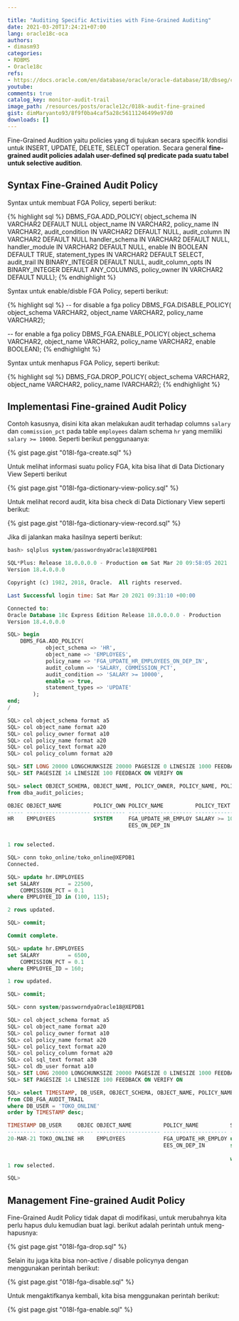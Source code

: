 ```yaml
---

title: "Auditing Specific Activities with Fine-Grained Auditing"
date: 2021-03-20T17:24:21+07:00
lang: oracle18c-oca
authors:
- dimasm93
categories:
- RDBMS
- Oracle18c
refs: 
- https://docs.oracle.com/en/database/oracle/oracle-database/18/dbseg/configuring-audit-policies.html#GUID-B706FF6F-13A6-4944-AFCB-29971F5076FD
youtube: 
comments: true
catalog_key: monitor-audit-trail
image_path: /resources/posts/oracle12c/018k-audit-fine-grained
gist: dimMaryanto93/8f9f0ba4caf5a28c56111246499e97d0
downloads: []
---
```


Fine-Grained Audition yaitu policies yang di tujukan secara specifik kondisi untuk INSERT, UPDATE, DELETE, SELECT operation. Secara general **fine-grained audit policies adalah user-defined sql predicate pada suatu tabel untuk selective audition**.

<!--more-->

## Syntax Fine-Grained Audit Policy

Syntax untuk membuat FGA Policy, seperti berikut:

{% highlight sql %}
DBMS_FGA.ADD_POLICY(
   object_schema      IN  VARCHAR2 DEFAULT NULL 
   object_name        IN  VARCHAR2,
   policy_name        IN  VARCHAR2, 
   audit_condition    IN  VARCHAR2 DEFAULT NULL, 
   audit_column       IN  VARCHAR2 DEFAULT NULL 
   handler_schema     IN  VARCHAR2 DEFAULT NULL, 
   handler_module     IN  VARCHAR2 DEFAULT NULL, 
   enable             IN  BOOLEAN DEFAULT TRUE, 
   statement_types    IN  VARCHAR2 DEFAULT SELECT,
   audit_trail        IN  BINARY_INTEGER DEFAULT NULL, 
   audit_column_opts  IN  BINARY_INTEGER DEFAULT ANY_COLUMNS, 
   policy_owner       IN  VARCHAR2 DEFAULT NULL);
{% endhighlight %}

Syntax untuk enable/disble FGA Policy, seperti berikut:

{% highlight sql %}
-- for disable a fga policy
DBMS_FGA.DISABLE_POLICY(
   object_schema  VARCHAR2, 
   object_name    VARCHAR2, 
   policy_name    VARCHAR2); 

-- for enable a fga policy
DBMS_FGA.ENABLE_POLICY(
   object_schema  VARCHAR2, 
   object_name    VARCHAR2, 
   policy_name    VARCHAR2,
   enable         BOOLEAN);
{% endhighlight %}

Syntax untuk menhapus FGA Policy, seperti berikut:

{% highlight sql %}
DBMS_FGA.DROP_POLICY(
   object_schema  VARCHAR2, 
   object_name    VARCHAR2, 
   policy_name    IVARCHAR2);
{% endhighlight %}


## Implementasi Fine-grained Audit Policy

Contoh kasusnya, disini kita akan melakukan audit terhadap columns `salary` dan `commission_pct` pada table `employees` dalam schema `hr` yang memiliki `salary >= 10000`. Seperti berikut penggunaanya:

{% gist page.gist "018l-fga-create.sql" %}

Untuk melihat informasi suatu policy FGA, kita bisa lihat di Data Dictionary View Seperti berikut

{% gist page.gist "018l-fga-dictionary-view-policy.sql" %}

Untuk melihat record audit, kita bisa check di Data Dictionary View seperti berikut:

{% gist page.gist "018l-fga-dictionary-view-record.sql" %}

Jika di jalankan maka hasilnya seperti berikut:

```sql
bash> sqlplus system/passwordnyaOracle18@XEPDB1

SQL*Plus: Release 18.0.0.0.0 - Production on Sat Mar 20 09:58:05 2021
Version 18.4.0.0.0

Copyright (c) 1982, 2018, Oracle.  All rights reserved.

Last Successful login time: Sat Mar 20 2021 09:31:10 +00:00

Connected to:
Oracle Database 18c Express Edition Release 18.0.0.0.0 - Production
Version 18.4.0.0.0

SQL> begin
    DBMS_FGA.ADD_POLICY(
            object_schema => 'HR',
            object_name => 'EMPLOYEES',
            policy_name => 'FGA_UPDATE_HR_EMPLOYEES_ON_DEP_IN',
            audit_column => 'SALARY, COMMISSION_PCT',
            audit_condition => 'SALARY >= 10000',
            enable => true,
            statement_types => 'UPDATE'
        );
end;
/

SQL> col object_schema format a5
SQL> col object_name format a20
SQL> col policy_owner format a10
SQL> col policy_name format a20
SQL> col policy_text format a20
SQL> col policy_column format a20

SQL> SET LONG 20000 LONGCHUNKSIZE 20000 PAGESIZE 0 LINESIZE 1000 FEEDBACK OFF VERIFY OFF TRIMSPOOL ON
SQL> SET PAGESIZE 14 LINESIZE 100 FEEDBACK ON VERIFY ON

SQL> select OBJECT_SCHEMA, OBJECT_NAME, POLICY_OWNER, POLICY_NAME, POLICY_TEXT, ENABLED
from dba_audit_policies;

OBJEC OBJECT_NAME          POLICY_OWN POLICY_NAME          POLICY_TEXT          ENA
----- -------------------- ---------- -------------------- -------------------- ---
HR    EMPLOYEES            SYSTEM     FGA_UPDATE_HR_EMPLOY SALARY >= 10000      YES
                                      EES_ON_DEP_IN


1 row selected.

SQL> conn toko_online/toko_online@XEPDB1
Connected.

SQL> update hr.EMPLOYEES
set SALARY         = 22500,
    COMMISSION_PCT = 0.1
where EMPLOYEE_ID in (100, 115);

2 rows updated.

SQL> commit;

Commit complete.

SQL> update hr.EMPLOYEES
set SALARY         = 6500,
    COMMISSION_PCT = 0.1
where EMPLOYEE_ID = 160;

1 row updated.

SQL> commit;

SQL> conn system/passworndyaOracle18@XEPDB1

SQL> col object_schema format a5
SQL> col object_name format a20
SQL> col policy_owner format a10
SQL> col policy_name format a20
SQL> col policy_text format a20
SQL> col policy_column format a20
SQL> col sql_text format a30
SQL> col db_user format a10
SQL> SET LONG 20000 LONGCHUNKSIZE 20000 PAGESIZE 0 LINESIZE 1000 FEEDBACK OFF VERIFY OFF TRIMSPOOL ON
SQL> SET PAGESIZE 14 LINESIZE 100 FEEDBACK ON VERIFY ON

SQL> select TIMESTAMP, DB_USER, OBJECT_SCHEMA, OBJECT_NAME, POLICY_NAME, SQL_TEXT, STATEMENT_TYPE
from CDB_FGA_AUDIT_TRAIL
where DB_USER = 'TOKO_ONLINE'
order by TIMESTAMP desc;

TIMESTAMP DB_USER     OBJEC OBJECT_NAME          POLICY_NAME          SQL_TEXT                       STATEME
--------- ----------- ----- -------------------- -------------------- ------------------------------ -------
20-MAR-21 TOKO_ONLINE HR    EMPLOYEES            FGA_UPDATE_HR_EMPLOY update hr.EMPLOYEES             UPDATE
                                                 EES_ON_DEP_IN        set SALARY         = 22500,
                                                                         COMMISSION_PCT = 0.1
                                                                      where EMPLOYEE_ID in (100, 115)
1 row selected.

SQL>
```

## Management Fine-grained Audit Policy

Fine-Grained Audit Policy tidak dapat di modifikasi, untuk merubahnya kita perlu hapus dulu kemudian buat lagi. berikut adalah perintah untuk meng-hapusnya:

{% gist page.gist "018l-fga-drop.sql" %}

Selain itu juga kita bisa non-active / disable policynya dengan menggunakan perintah berikut:

{% gist page.gist "018l-fga-disable.sql" %}

Untuk mengaktifkanya kembali, kita bisa menggunakan perintah berikut:

{% gist page.gist "018l-fga-enable.sql" %}